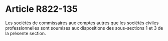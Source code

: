# Article R822-135

Les sociétés de commissaires aux comptes autres que les sociétés civiles professionnelles sont soumises aux dispositions des sous-sections 1 et 3 de la présente section.
